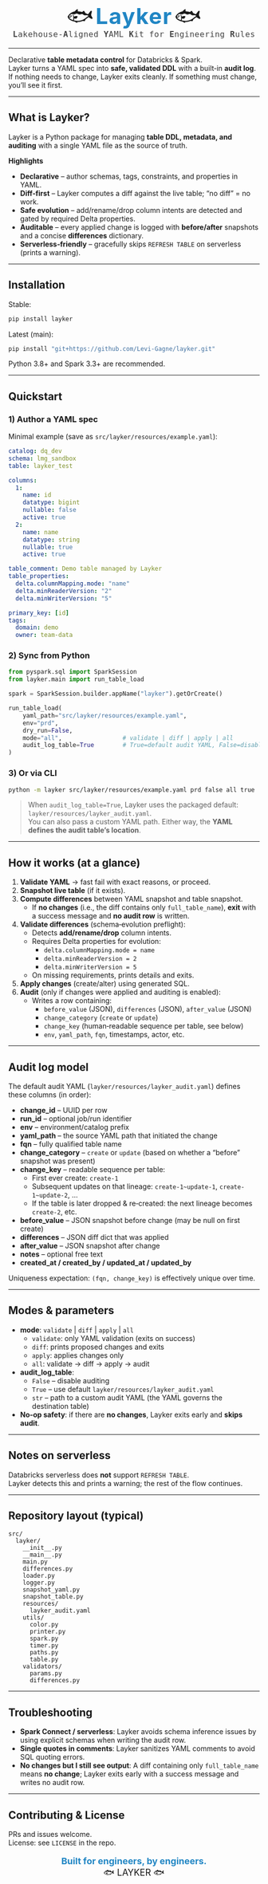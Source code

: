 <!-- README.md (Layker) -->

<div align="center" style="margin-bottom: 18px;">
  <span style="font-size: 44px; line-height: 1; vertical-align: middle;">🐟</span>
  <span style="font-size: 44px; font-weight: bold; letter-spacing: 1.5px; color: #2186C4; vertical-align: middle;">Layker</span>
  <span style="font-size: 44px; line-height: 1; vertical-align: middle;">🐟</span>
  <br>
  <span style="font-size: 16px; color: #444; font-family: monospace; letter-spacing: 0.5px;">
    <b>L</b>akehouse‑<b>A</b>ligned <b>Y</b>AML <b>K</b>it for <b>E</b>ngineering <b>R</b>ules
  </span>
</div>

---

Declarative **table metadata control** for Databricks & Spark.  
Layker turns a YAML spec into **safe, validated DDL** with a built‑in **audit log**.  
If nothing needs to change, Layker exits cleanly. If something must change, you’ll see it first.

---

## What is Layker?

Layker is a Python package for managing **table DDL, metadata, and auditing** with a single YAML file as the source of truth.

**Highlights**
- **Declarative** – author schemas, tags, constraints, and properties in YAML.
- **Diff‑first** – Layker computes a diff against the live table; “no diff” = no work.
- **Safe evolution** – add/rename/drop column intents are detected and gated by required Delta properties.
- **Auditable** – every applied change is logged with **before/after** snapshots and a concise **differences** dictionary.
- **Serverless‑friendly** – gracefully skips `REFRESH TABLE` on serverless (prints a warning).

---

## Installation

Stable:
```bash
pip install layker
```

Latest (main):
```bash
pip install "git+https://github.com/Levi-Gagne/layker.git"
```

Python 3.8+ and Spark 3.3+ are recommended.

---

## Quickstart

### 1) Author a YAML spec
Minimal example (save as `src/layker/resources/example.yaml`):
```yaml
catalog: dq_dev
schema: lmg_sandbox
table: layker_test

columns:
  1:
    name: id
    datatype: bigint
    nullable: false
    active: true
  2:
    name: name
    datatype: string
    nullable: true
    active: true

table_comment: Demo table managed by Layker
table_properties:
  delta.columnMapping.mode: "name"
  delta.minReaderVersion: "2"
  delta.minWriterVersion: "5"

primary_key: [id]
tags:
  domain: demo
  owner: team-data
```

### 2) Sync from Python
```python
from pyspark.sql import SparkSession
from layker.main import run_table_load

spark = SparkSession.builder.appName("layker").getOrCreate()

run_table_load(
    yaml_path="src/layker/resources/example.yaml",
    env="prd",
    dry_run=False,
    mode="all",                 # validate | diff | apply | all
    audit_log_table=True        # True=default audit YAML, False=disable, or str path to an audit YAML
)
```

### 3) Or via CLI
```bash
python -m layker src/layker/resources/example.yaml prd false all true
```

> When `audit_log_table=True`, Layker uses the packaged default:
> `layker/resources/layker_audit.yaml`.  
> You can also pass a custom YAML path. Either way, the **YAML defines the audit table’s location**.

---

## How it works (at a glance)

1. **Validate YAML** → fast fail with exact reasons, or proceed.
2. **Snapshot live table** (if it exists).
3. **Compute differences** between YAML snapshot and table snapshot.
   - If **no changes** (i.e., the diff contains only `full_table_name`), **exit** with a success message and **no audit row** is written.
4. **Validate differences** (schema‑evolution preflight):
   - Detects **add/rename/drop** column intents.
   - Requires Delta properties for evolution:
     - `delta.columnMapping.mode = name`
     - `delta.minReaderVersion = 2`
     - `delta.minWriterVersion = 5`
   - On missing requirements, prints details and exits.
5. **Apply changes** (create/alter) using generated SQL.
6. **Audit** (only if changes were applied and auditing is enabled):
   - Writes a row containing:
     - `before_value` (JSON), `differences` (JSON), `after_value` (JSON)
     - `change_category` (`create` or `update`)
     - `change_key` (human‑readable sequence per table, see below)
     - `env`, `yaml_path`, `fqn`, timestamps, actor, etc.

---

## Audit log model

The default audit YAML (`layker/resources/layker_audit.yaml`) defines these columns (in order):

- **change_id** – UUID per row
- **run_id** – optional job/run identifier
- **env** – environment/catalog prefix
- **yaml_path** – the source YAML path that initiated the change
- **fqn** – fully qualified table name
- **change_category** – `create` or `update` (based on whether a “before” snapshot was present)
- **change_key** – readable sequence per table:
  - First ever create: `create-1`
  - Subsequent updates on that lineage: `create-1~update-1`, `create-1~update-2`, …
  - If the table is later dropped & re‑created: the next lineage becomes `create-2`, etc.
- **before_value** – JSON snapshot before change (may be null on first create)
- **differences** – JSON diff dict that was applied
- **after_value** – JSON snapshot after change
- **notes** – optional free text
- **created_at / created_by / updated_at / updated_by**

Uniqueness expectation: `(fqn, change_key)` is effectively unique over time.

---

## Modes & parameters

- **mode**: `validate` | `diff` | `apply` | `all`
  - `validate`: only YAML validation (exits on success)
  - `diff`: prints proposed changes and exits
  - `apply`: applies changes only
  - `all`: validate → diff → apply → audit
- **audit_log_table**:
  - `False` – disable auditing
  - `True` – use default `layker/resources/layker_audit.yaml`
  - `str` – path to a custom audit YAML (the YAML governs the destination table)
- **No‑op safety**: if there are **no changes**, Layker exits early and **skips audit**.

---

## Notes on serverless

Databricks serverless does **not** support `REFRESH TABLE`.  
Layker detects this and prints a warning; the rest of the flow continues.

---

## Repository layout (typical)

```
src/
  layker/
    __init__.py
    __main__.py
    main.py
    differences.py
    loader.py
    logger.py
    snapshot_yaml.py
    snapshot_table.py
    resources/
      layker_audit.yaml
    utils/
      color.py
      printer.py
      spark.py
      timer.py
      paths.py
      table.py
    validators/
      params.py
      differences.py
```

---

## Troubleshooting

- **Spark Connect / serverless**: Layker avoids schema inference issues by using explicit schemas when writing the audit row.
- **Single quotes in comments**: Layker sanitizes YAML comments to avoid SQL quoting errors.
- **No changes but I still see output**: A diff containing only `full_table_name` means **no change**; Layker exits early with a success message and writes no audit row.

---

## Contributing & License

PRs and issues welcome.  
License: see `LICENSE` in the repo.

<div align="center" style="margin-top: 18px;">
  <span style="font-size: 18px; color: #2186C4; font-weight: bold;">Built for engineers, by engineers.</span><br>
  <span style="font-size: 18px;">🐟&nbsp;LAYKER&nbsp;🐟</span>
</div>